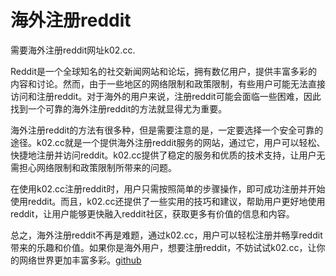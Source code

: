 # 海外注册reddit

需要海外注册reddit网址k02.cc.

Reddit是一个全球知名的社交新闻网站和论坛，拥有数亿用户，提供丰富多彩的内容和讨论。然而，由于一些地区的网络限制和政策限制，有些用户可能无法直接访问和注册reddit。对于海外的用户来说，注册reddit可能会面临一些困难，因此找到一个可靠的海外注册reddit的方法就显得尤为重要。

海外注册reddit的方法有很多种，但是需要注意的是，一定要选择一个安全可靠的途径。k02.cc就是一个提供海外注册reddit服务的网站，通过它，用户可以轻松、快捷地注册并访问reddit。k02.cc提供了稳定的服务和优质的技术支持，让用户无需担心网络限制和政策限制所带来的问题。

在使用k02.cc注册reddit时，用户只需按照简单的步骤操作，即可成功注册并开始使用reddit。而且，k02.cc还提供了一些实用的技巧和建议，帮助用户更好地使用reddit，让用户能够更快融入reddit社区，获取更多有价值的信息和内容。

总之，海外注册reddit不再是难题，通过k02.cc，用户可以轻松注册并畅享reddit带来的乐趣和价值。如果你是海外用户，想要注册reddit，不妨试试k02.cc，让你的网络世界更加丰富多彩。[github](https://github.com)